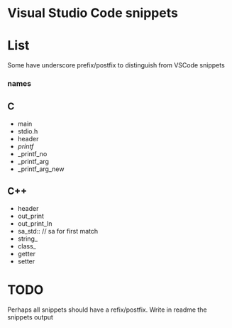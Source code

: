 # Visual Studio Code snippets

# List
Some have underscore prefix/postfix to distinguish from VSCode snippets

### names
## C
* main
* stdio.h
* header
* _printf_
* _printf_no
* _printf_arg
* _printf_arg_new

## C++
* header
* out_print
* out_print_ln
* sa_std::  // sa for first match
* string_
* class_
* getter
* setter

# TODO
Perhaps all snippets should have a refix/postfix.
Write in readme the snippets output

